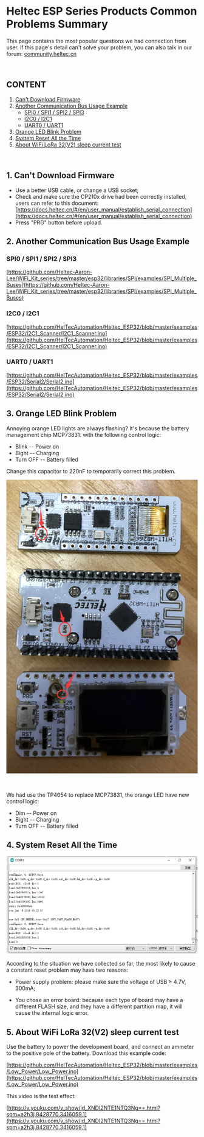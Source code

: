# Heltec ESP Series Products Common Problems Summary

This page contains the most popular questions we had connection from user. if this page's detail can't solve your problem, you can also talk in our forum: [community.heltec.cn](http://community.heltec.cn/)

&nbsp;

## CONTENT

1. [Can't Download Firmware](#_1-can't-download-firmware)
2. [Another Communication Bus Usage Example](#_2-another-communication-bus-usage-example)
   - [SPI0 / SPI1 / SPI2 / SPI3](#spi0-/-spi1-/-spi2-/-spi3)
   - [I2C0 / I2C1](#i2c0-/-i2c1)
   - [UART0 / UART1](#uart0-/-uart1)
3. [Orange LED Blink Problem](#_3-orange-led-blink-problem)
4. [System Reset All the Time](#_4-system-reset-all-the-time)
5. [About WiFi LoRa 32(V2) sleep current test](#_5-About-WiFi-LoRa-32(V2)-sleep-current-test)

&nbsp;

## 1. Can't Download Firmware

- Use a better USB cable, or change a USB socket;
- Check and make sure the CP210x drive had been correctly installed, users can refer to this document: [https://docs.heltec.cn/#/en/user_manual/establish_serial_connection](https://docs.heltec.cn/#/en/user_manual/establish_serial_connection)
- Press "PRG" button before upload.

## 2. Another Communication Bus Usage Example

### SPI0 / SPI1 / SPI2 / SPI3

[https://github.com/Heltec-Aaron-Lee/WiFi_Kit_series/tree/master/esp32/libraries/SPI/examples/SPI_Multiple_Buses](https://github.com/Heltec-Aaron-Lee/WiFi_Kit_series/tree/master/esp32/libraries/SPI/examples/SPI_Multiple_Buses)

### I2C0 / I2C1

[https://github.com/HelTecAutomation/Heltec_ESP32/blob/master/examples/ESP32/I2C1_Scanner/I2C1_Scanner.ino](https://github.com/HelTecAutomation/Heltec_ESP32/blob/master/examples/ESP32/I2C1_Scanner/I2C1_Scanner.ino)

### UART0 / UART1

[https://github.com/HelTecAutomation/Heltec_ESP32/blob/master/examples/ESP32/Serial2/Serial2.ino](https://github.com/HelTecAutomation/Heltec_ESP32/blob/master/examples/ESP32/Serial2/Serial2.ino)



## 3. Orange LED Blink Problem

Annoying orange LED lights are always flashing? It's because the battery management chip MCP73831. with the following control logic:

- Blink -- Power on
- Bight -- Charging
- Turn OFF -- Battery filled

Change this capacitor to 220nF to temporarily correct this problem.

<img src="en/faq/img/replcae.png">

&nbsp;

We had use the TP4054 to replace MCP73831, the orange LED have new control logic:

- Dim -- Power on
- Bight -- Charging
- Turn OFF -- Battery filled

## 4. System Reset All the Time

<img src="en/faq/img/resetallthetime.png">

According to the situation we have collected so far, the most likely to cause a constant reset problem may have two reasons:

- Power supply problem: please make sure the voltage of USB ≥ 4.7V, 300mA;

- You chose an error board: because each type of board may have a different FLASH size, and they have a different partition map, it will cause the internal logic error.



## 5. About WiFi LoRa 32(V2) sleep current test

Use the battery to power the development board, and connect an ammeter to the positive pole of the battery. Download this example code:

[https://github.com/HelTecAutomation/Heltec_ESP32/blob/master/examples/Low_Power/Low_Power.ino](https://github.com/HelTecAutomation/Heltec_ESP32/blob/master/examples/Low_Power/Low_Power.ino)

This video is the test effect:

[https://v.youku.com/v_show/id_XNDI2NTE1NTQ3Ng==.html?spm=a2h3j.8428770.3416059.1](https://v.youku.com/v_show/id_XNDI2NTE1NTQ3Ng==.html?spm=a2h3j.8428770.3416059.1)
